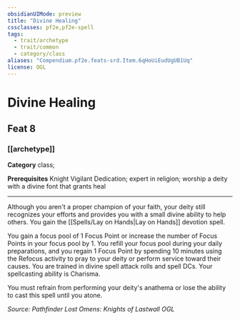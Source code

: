 ```yaml
---
obsidianUIMode: preview
title: "Divine Healing"
cssclasses: pf2e,pf2e-spell
tags:
  - trait/archetype
  - trait/common
  - category/class
aliases: "Compendium.pf2e.feats-srd.Item.6qHoUiEudUgUB1Uq"
license: OGL
---
```

# Divine Healing
## Feat 8
### [[archetype]]

**Category** class; 



**Prerequisites** Knight Vigilant Dedication; expert in religion; worship a deity with a divine font that grants heal
* * *
Although you aren't a proper champion of your faith, your deity still recognizes your efforts and provides you with a small divine ability to help others. You gain the [[Spells/Lay on Hands|Lay on Hands]] devotion spell.

You gain a focus pool of 1 Focus Point or increase the number of Focus Points in your focus pool by 1. You refill your focus pool during your daily preparations, and you regain 1 Focus Point by spending 10 minutes using the Refocus activity to pray to your deity or perform service toward their causes. You are trained in divine spell attack rolls and spell DCs. Your spellcasting ability is Charisma.

You must refrain from performing your deity's anathema or lose the ability to cast this spell until you atone.

*Source: Pathfinder Lost Omens: Knights of Lastwall*
*OGL*